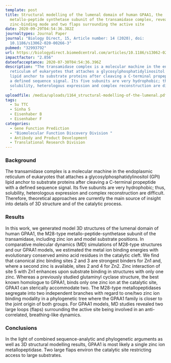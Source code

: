 ```yaml
---
template: post
title: Structural modelling of the lumenal domain of human GPAA1, the
  metallo-peptide synthetase subunit of the transamidase complex, reveals
  zinc-binding mode and two flaps surrounding the active site
date: 2020-09-29T04:54:36.382Z
journaltypes: Journal Paper
journal: "Biology Direct, 15, Article number: 14 (2020), doi:
  10.1186/s13062-020-00266-3"
pubmed: "32993792"
url: https://biologydirect.biomedcentral.com/articles/10.1186/s13062-020-00266-3
impactfactor: "2.856"
dateofacceptance: 2020-07-30T04:54:36.396Z
description: "The transamidase complex is a molecular machine in the endoplasmic
  reticulum of eukaryotes that attaches a glycosylphosphatidylinositol (GPI)
  lipid anchor to substrate proteins after cleaving a C-terminal propeptide with
  a defined sequence signal. Its five subunits are very hydrophobic; thus,
  solubility, heterologous expression and complex reconstruction are difficult.
  "
uploadfile: /media/uploads/1164_structural-modelling-of-the-lumenal.pdf
tags:
  - Su TTC
  - Sinha S
  - Eisenhaber B
  - Eisenhaber F
categories:
  - Gene Function Prediction
  - "Biomolecular Function Discovery Division "
  - Antibody and Product Development
  - Translational Research Division
---
```

<!--StartFragment-->

### Background

The transamidase complex is a molecular machine in the endoplasmic reticulum of eukaryotes that attaches a glycosylphosphatidylinositol (GPI) lipid anchor to substrate proteins after cleaving a C-terminal propeptide with a defined sequence signal. Its five subunits are very hydrophobic; thus, solubility, heterologous expression and complex reconstruction are difficult. Therefore, theoretical approaches are currently the main source of insight into details of 3D structure and of the catalytic process.

### Results

In this work, we generated model 3D structures of the lumenal domain of human GPAA1, the M28-type metallo-peptide-synthetase subunit of the transamidase, including zinc ion and model substrate positions. In comparative molecular dynamics (MD) simulations of M28-type structures and our GPAA1 models, we estimated the metal ion binding energies with evolutionary conserved amino acid residues in the catalytic cleft. We find that canonical zinc binding sites 2 and 3 are strongest binders for Zn1 and, where a second zinc is available, sites 2 and 4 for Zn2. Zinc interaction of site 5 with Zn1 enhances upon substrate binding in structures with only one zinc. Whereas a previously studied glutaminyl cyclase structure, the best known homologue to GPAA1, binds only one zinc ion at the catalytic site, GPAA1 can sterically accommodate two. The M28-type metallopeptidases segregate into two independent branches with regard to one/two zinc ion binding modality in a phylogenetic tree where the GPAA1 family is closer to the joint origin of both groups. For GPAA1 models, MD studies revealed two large loops (flaps) surrounding the active site being involved in an anti-correlated, breathing-like dynamics.

### Conclusions

In the light of combined sequence-analytic and phylogenetic arguments as well as 3D structural modelling results, GPAA1 is most likely a single zinc ion metallopeptidase. Two large flaps environ the catalytic site restricting access to large substrates.

<!--EndFragment-->